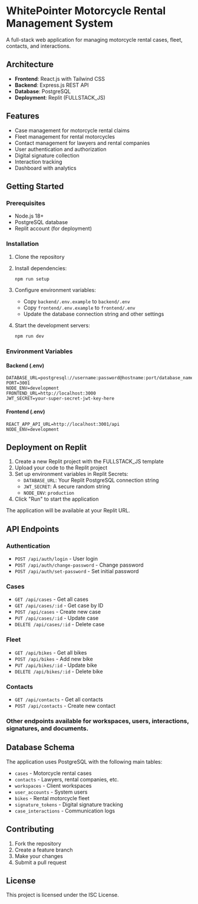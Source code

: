 # WhitePointer Motorcycle Rental Management System

A full-stack web application for managing motorcycle rental cases, fleet, contacts, and interactions.

## Architecture

- **Frontend**: React.js with Tailwind CSS
- **Backend**: Express.js REST API
- **Database**: PostgreSQL
- **Deployment**: Replit (FULLSTACK_JS)

## Features

- Case management for motorcycle rental claims
- Fleet management for rental motorcycles
- Contact management for lawyers and rental companies
- User authentication and authorization
- Digital signature collection
- Interaction tracking
- Dashboard with analytics

## Getting Started

### Prerequisites

- Node.js 18+ 
- PostgreSQL database
- Replit account (for deployment)

### Installation

1. Clone the repository
2. Install dependencies:
   ```bash
   npm run setup
   ```

3. Configure environment variables:
   - Copy `backend/.env.example` to `backend/.env`
   - Copy `frontend/.env.example` to `frontend/.env`
   - Update the database connection string and other settings

4. Start the development servers:
   ```bash
   npm run dev
   ```

### Environment Variables

#### Backend (.env)
```
DATABASE_URL=postgresql://username:password@hostname:port/database_name
PORT=3001
NODE_ENV=development
FRONTEND_URL=http://localhost:3000
JWT_SECRET=your-super-secret-jwt-key-here
```

#### Frontend (.env)
```
REACT_APP_API_URL=http://localhost:3001/api
NODE_ENV=development
```

## Deployment on Replit

1. Create a new Replit project with the FULLSTACK_JS template
2. Upload your code to the Replit project
3. Set up environment variables in Replit Secrets:
   - `DATABASE_URL`: Your Replit PostgreSQL connection string
   - `JWT_SECRET`: A secure random string
   - `NODE_ENV`: `production`
4. Click "Run" to start the application

The application will be available at your Replit URL.

## API Endpoints

### Authentication
- `POST /api/auth/login` - User login
- `POST /api/auth/change-password` - Change password
- `POST /api/auth/set-password` - Set initial password

### Cases
- `GET /api/cases` - Get all cases
- `GET /api/cases/:id` - Get case by ID
- `POST /api/cases` - Create new case
- `PUT /api/cases/:id` - Update case
- `DELETE /api/cases/:id` - Delete case

### Fleet
- `GET /api/bikes` - Get all bikes
- `POST /api/bikes` - Add new bike
- `PUT /api/bikes/:id` - Update bike
- `DELETE /api/bikes/:id` - Delete bike

### Contacts
- `GET /api/contacts` - Get all contacts
- `POST /api/contacts` - Create new contact

### Other endpoints available for workspaces, users, interactions, signatures, and documents.

## Database Schema

The application uses PostgreSQL with the following main tables:
- `cases` - Motorcycle rental cases
- `contacts` - Lawyers, rental companies, etc.
- `workspaces` - Client workspaces
- `user_accounts` - System users
- `bikes` - Rental motorcycle fleet
- `signature_tokens` - Digital signature tracking
- `case_interactions` - Communication logs

## Contributing

1. Fork the repository
2. Create a feature branch
3. Make your changes
4. Submit a pull request

## License

This project is licensed under the ISC License.